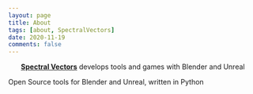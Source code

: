 ```yaml
---
layout: page
title: About
tags: [about, SpectralVectors]
date: 2020-11-19
comments: false
---
```

    
<center><a href="http://spectralvectors.github.io/"><b>Spectral Vectors</b></a> develops tools and games with Blender and Unreal</center>

Open Source tools for Blender and Unreal, written in Python
